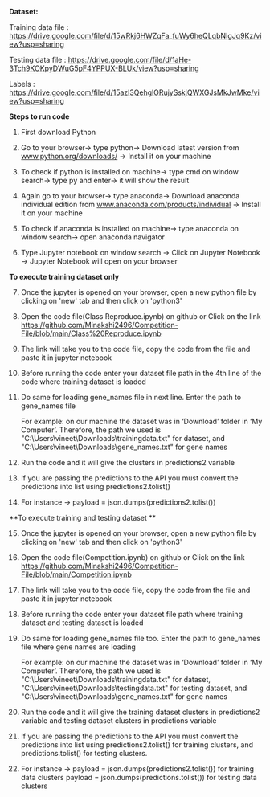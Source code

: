 **Dataset:**
 
 Training data file : https://drive.google.com/file/d/15wRkj6HWZqFa_fuWy6heQLqbNIgJq9Kz/view?usp=sharing  
 
 Testing data file : https://drive.google.com/file/d/1aHe-3Tch9KOKpyDWuG5pF4YPPUX-BLUk/view?usp=sharing 
 
 Labels : https://drive.google.com/file/d/15azl3QehglORujySskjQWXGJsMkJwMke/view?usp=sharing  





**Steps to run code**

1. First download Python

2. Go to your browser-> type python-> Download latest version from www.python.org/downloads/ -> Install it on your machine

3. To check if python is installed on machine-> type cmd on window search-> type py and enter-> it will show the result

4. Again go to your browser-> type anaconda-> Download anaconda individual edition from www.anaconda.com/products/individual -> Install it on your machine

5. To check if anaconda is installed on machine-> type anaconda on window search-> open anaconda navigator

6. Type Jupyter notebook on window search -> Click on Jupyter Notebook -> Jupyter Notebook will open on your browser


**To execute training dataset only**

7. Once the jupyter is opened on your browser, open a new python file by clicking on 'new' tab and then click on 'python3'

8. Open the code file(Class Reproduce.ipynb) on github  or Click on the link https://github.com/Minakshi2496/Competition-File/blob/main/Class%20Reproduce.ipynb 

9. The link will take you to the code file, copy the code from the file and paste it in jupyter notebook 

10. Before running the code enter your dataset  file path in the 4th line of the code where training dataset is loaded

11. Do same for loading gene_names file in next line. Enter the path to gene_names file

    For example: on our machine the dataset was in ‘Download’ folder in ‘My Computer’. Therefore, the path we used is  "C:\Users\vineet\Downloads\trainingdata.txt"     for dataset, and "C:\Users\vineet\Downloads\gene_names.txt" for gene names

12. Run the code and it will give the clusters in predictions2 variable

13. If you are passing the predictions to the API you must convert the predictions into list using predictions2.tolist() 

14. For instance -> payload = json.dumps(predictions2.tolist())


**To execute training and testing dataset **

15.  Once the jupyter is opened on your browser, open a new python file by clicking on 'new' tab and then click on 'python3'

16. Open the code file(Competition.ipynb) on github  or Click on the link https://github.com/Minakshi2496/Competition-File/blob/main/Competition.ipynb 

17. The link will take you to the code file, copy the code from the file and paste it in jupyter notebook

18. Before running the code enter your dataset  file path where training dataset and testing dataset is loaded

19. Do same for loading gene_names file too. Enter the path to gene_names file where gene names are loading

    For example: on our machine the dataset was in ‘Download’ folder in ‘My Computer’. Therefore, the path we used is  "C:\Users\vineet\Downloads\trainingdata.txt"     for dataset, "C:\Users\vineet\Downloads\testingdata.txt" for testing dataset, and "C:\Users\vineet\Downloads\gene_names.txt" for gene names

20. Run the code and it will give the training dataset clusters in predictions2 variable and testing dataset clusters in predictions variable

21. If you are passing the predictions to the API you must convert the predictions into list using predictions2.tolist() for training clusters, and predictions.tolist() for testing clusters.

22. For instance -> payload = json.dumps(predictions2.tolist()) for training data clusters
                    payload = json.dumps(predictions.tolist()) for testing data clusters
